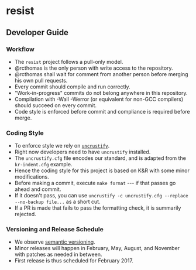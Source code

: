 # resist

## Developer Guide

### Workflow

* The `resist` project follows a pull-only model.
* @rcthomas is the only person with write access to the repository.
* @rcthomas shall wait for comment from another person before merging his own pull requests.
* Every commit should compile and run correctly.
* "Work-in-progress" commits do not belong anywhere in this repository.
* Compilation with -Wall -Werror (or equivalent for non-GCC compilers) should succeed on every commit.
* Code style is enforced before commit and compliance is required before merge.

### Coding Style

* To enforce style we rely on [`uncrustify`](https://github.com/uncrustify/uncrustify).
* Right now developers need to have `uncrustify` installed.
* The `uncrustify.cfg` file encodes our standard, and is adapted from the `kr-indent.cfg` example.
* Hence the coding style for this project is based on K&R with some minor modifications.
* Before making a commit, execute `make format` --- if that passes go ahead and commit.
* If it doesn't pass, you can use `uncrustify -c uncrustify.cfg --replace --no-backup file...` as a short cut.
* If a PR is made that fails to pass the formatting check, it is summarily rejected.

### Versioning and Release Schedule

* We observe [semantic versioning](http://semver.org/).
* Minor releases will happen in February, May, August, and November with patches as needed in between.
* First release is thus scheduled for February 2017.
